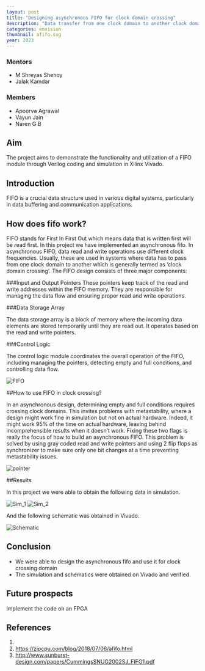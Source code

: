 ```yaml
---
layout: post
title: "Designing asynchronous FIFO for clock domain crossing"
description: "Data transfer from one clock domain to another clock domain with FIFO"
categories: envision
thumbnail: afifo.svg
year: 2023
---
```



### Mentors

- M Shreyas Shenoy
- Jalak Kamdar

### Members

- Apoorva Agrawal
- Vayun Jain
- Naren G B

## Aim

The project aims to demonstrate the functionality and utilization of a FIFO module through Verilog coding and simulation in Xilinx Vivado.

## Introduction

FIFO is a crucial data structure used in various digital systems, particularly in data buffering and communication applications. 

## How does fifo work?

FIFO stands for First In First Out which means data that is written first will be read first. In this project we have implemented an asynchronous fifo. In asynchronous FIFO, data read and write operations use different clock frequencies. Usually, these are used in systems where data has to pass from one clock domain to another which is generally termed as ‘clock domain crossing’. The FIFO design consists of three major components: 

###Input and Output Pointers
These pointers keep track of the read and write addresses within the FIFO memory. They are responsible for managing the data flow and ensuring proper read and write operations.

###Data Storage Array

The data storage array is a block of memory where the incoming data elements are stored temporarily until they are read out. It operates based on the read and write pointers.

###Control Logic

The control logic module coordinates the overall operation of the FIFO, including managing the pointers, detecting empty and full conditions, and controlling data flow.


![FIFO](/virtual-expo/assets/img/envision/diode/designing-asynchronous-fifo-for-clock-domain-crossing/FIFO.gif)

##How to use FIFO in clock crossing?

In an asynchronous design, determining empty and full conditions requires crossing clock domains. This invites problems with metastability, where a design might work fine in simulation but not on actual hardware. Indeed, it might work 95% of the time on actual hardware, leaving behind incomprehensible results when it doesn’t work. Fixing these two flags is really the focus of how to build an asynchronous FIFO. This problem is solved by using gray coded read and write pointers and using 2 flip flops as synchronizer to make sure only one bit changes at a time preventing metastability issues. 

![pointer](/virtual-expo/assets/img/envision/diode/designing-asynchronous-fifo-for-clock-domain-crossing/pointer.svg)


##Results

In this project we were able to obtain the following data in simulation.

![Sim_1](/virtual-expo/assets/img/envision/diode/designing-asynchronous-fifo-for-clock-domain-crossing/Sim_1.png)
![Sim_2](/virtual-expo/assets/img/envision/diode/designing-asynchronous-fifo-for-clock-domain-crossing/Sim_2.png)

And the following schematic was obtained in Vivado.

![Schematic](/virtual-expo/assets/img/envision/diode/designing-asynchronous-fifo-for-clock-domain-crossing/Schematic.png)

## Conclusion

- We were able to design the asynchronous fifo and use it for clock crossing domain
- The simulation and schematics were obtained on Vivado and verified.

## Future prospects

Implement the code on an FPGA

## References

1.
2. https://zipcpu.com/blog/2018/07/06/afifo.html
3. http://www.sunburst-design.com/papers/CummingsSNUG2002SJ_FIFO1.pdf
